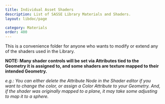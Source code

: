 ```yaml
---
title: Individual Asset Shaders
description: List of SASSE Library Materials and Shaders.
layout: libdoc/page

category: Materials
order: 400
---
```

This is a convenience folder for anyone who wants to modify or extend any of the shaders used in the Library.

**NOTE: Many shader controls will be set via Attributes tied to the Geometry it is assigned to, and some shaders are texture mapped to their intended Geometry.**

_e.g.: You can either delete the Attribute Node in the Shader editor if you want to change the color, or assign a Color Attribute to your Geometry. And, if the shader was originally mapped to a plane, it may take some adjusting to map it to a sphere._

